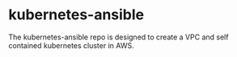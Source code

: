 # kubernetes-ansible
The kubernetes-ansible repo is designed to create a VPC and self contained kubernetes cluster in AWS.
